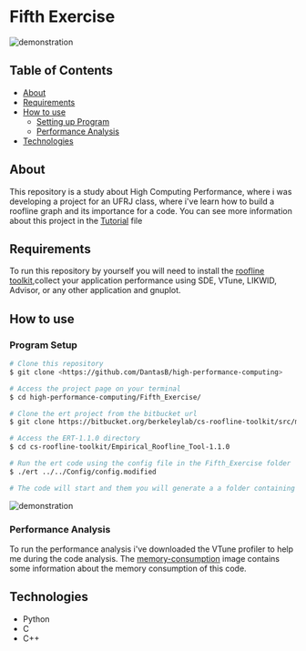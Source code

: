 # Fifth Exercise

![demonstration](https://cdn.discordapp.com/attachments/539836343094870016/888202854890868757/unknown.png)

## Table of Contents

<!--ts-->
   * [About](#about)
   * [Requirements](#requirements)
   * [How to use](#how-to-use)
      * [Setting up Program](#program-setup)
      * [Performance Analysis](#performance-analysis)
   * [Technologies](#technologies)
<!--te-->

## About

This repository is a study about High Computing Performance, where i was developing a project for an UFRJ class, where i've learn how to build a roofline graph and its importance for a code. You can see more information about this project in the [Tutorial](Tutorial.pdf) file

## Requirements

To run this repository by yourself you will need to install the [roofline toolkit](https://bitbucket.org/berkeleylab/cs-roofline-toolkit/src/master/),collect your application performance using SDE, VTune, LIKWID, Advisor, or any other application and gnuplot.


## How to use

### Program Setup

```bash
# Clone this repository
$ git clone <https://github.com/DantasB/high-performance-computing>

# Access the project page on your terminal
$ cd high-performance-computing/Fifth_Exercise/

# Clone the ert project from the bitbucket url
$ git clone https://bitbucket.org/berkeleylab/cs-roofline-toolkit/src/master/

# Access the ERT-1.1.0 directory
$ cd cs-roofline-toolkit/Empirical_Roofline_Tool-1.1.0

# Run the ert code using the config file in the Fifth_Exercise folder
$ ./ert ../../Config/config.modified

# The code will start and them you will generate a a folder containing a .pd archive with the roofline result
```
![demonstration](https://cdn.discordapp.com/attachments/539836343094870016/888207845764501544/unknown.png)


### Performance Analysis

To run the performance analysis i've downloaded the VTune profiler to help me during the code analysis. The [memory-consumption](https://cdn.discordapp.com/attachments/539836343094870016/888202854890868757/unknown.png) image contains some information about the memory consumption of this code.

## Technologies

* Python
* C
* C++
